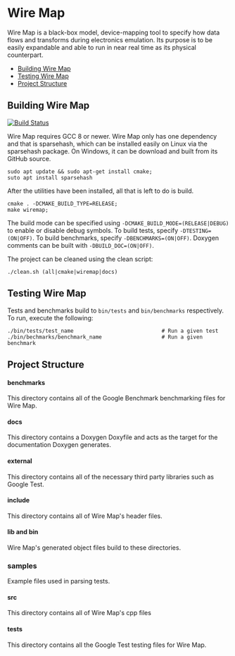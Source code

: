 # Wire Map

Wire Map is a black-box model, device-mapping tool to specify how data flows and transforms during electronics emulation. Its purpose is to be easily expandable and able to run in near real time as its physical counterpart.

* [Building Wire Map](#building-wire-map)
* [Testing Wire Map](#testing-wire-map)
* [Project Structure](#project-structure)

## Building Wire Map

[![Build Status](https://travis-ci.com/copernicium/wire-map.svg?branch=master)](https://travis-ci.com/copernicium/wire-map)

Wire Map requires GCC 8 or newer. Wire Map only has one dependency and that is sparsehash, which can be installed easily on Linux via the sparsehash package. On Windows, it can be download and built from its GitHub source.

```shell
sudo apt update && sudo apt-get install cmake;
suto apt install sparsehash
```

After the utilities have been installed, all that is left to do is build.

```shell
cmake . -DCMAKE_BUILD_TYPE=RELEASE;
make wiremap;
```

The build mode can be specified using `-DCMAKE_BUILD_MODE=(RELEASE|DEBUG)` to enable or disable debug symbols. To build tests, specify `-DTESTING=(ON|OFF)`. To build benchmarks, specify `-DBENCHMARKS=(ON|OFF)`. Doxygen comments can be built with `-DBUILD_DOC=(ON|OFF)`.

The project can be cleaned using the clean script:

```shell
./clean.sh (all|cmake|wiremap|docs)
```

## Testing Wire Map

Tests and benchmarks build to `bin/tests` and `bin/benchmarks` respectively. To run, execute the following: 

```shell
./bin/tests/test_name                            # Run a given test
./bin/bechmarks/benchmark_name                   # Run a given benchmark
```

## Project Structure

#### benchmarks
This directory contains all of the Google Benchmark benchmarking files for Wire Map.

#### docs
This directory contains a Doxygen Doxyfile and acts as the target for the documentation Doxygen generates.

#### external
This directory contains all of the necessary third party libraries such as Google Test.

#### include
This directory contains all of Wire Map's header files.

#### lib and bin
Wire Map's generated object files build to these directories.

### samples
Example files used in parsing tests.

#### src
This directory contains all of Wire Map's cpp files

#### tests
This directory contains all the Google Test testing files for Wire Map.
